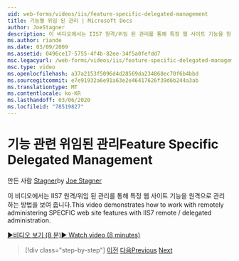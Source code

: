 ```yaml
---
uid: web-forms/videos/iis/feature-specific-delegated-management
title: 기능별 위임 된 관리 | Microsoft Docs
author: JoeStagner
description: 이 비디오에서는 IIS7 원격/위임 된 관리를 통해 특정 웹 사이트 기능을 원격으로 관리 하는 방법을 보여 줍니다.
ms.author: riande
ms.date: 03/09/2009
ms.assetid: 0496ce17-5755-4f4b-82ee-34f5a0fefdd7
msc.legacyurl: /web-forms/videos/iis/feature-specific-delegated-management
msc.type: video
ms.openlocfilehash: a37a2153f5096d4d28569da234868ec70f6b4bbd
ms.sourcegitcommit: e7e91932a6e91a63e2e46417626f39d6b244a3ab
ms.translationtype: MT
ms.contentlocale: ko-KR
ms.lasthandoff: 03/06/2020
ms.locfileid: "78519827"
---
```

# <a name="feature-specific-delegated-management"></a><span data-ttu-id="b3f6f-103">기능 관련 위임된 관리</span><span class="sxs-lookup"><span data-stu-id="b3f6f-103">Feature Specific Delegated Management</span></span>

<span data-ttu-id="b3f6f-104">만든 사람 [Stagner](https://github.com/JoeStagner)</span><span class="sxs-lookup"><span data-stu-id="b3f6f-104">by [Joe Stagner](https://github.com/JoeStagner)</span></span>

<span data-ttu-id="b3f6f-105">이 비디오에서는 IIS7 원격/위임 된 관리를 통해 특정 웹 사이트 기능을 원격으로 관리 하는 방법을 보여 줍니다.</span><span class="sxs-lookup"><span data-stu-id="b3f6f-105">This video demonstrates how to work with remotely administering SPECFIC web site features with IIS7 remote / delegated administration.</span></span>

[<span data-ttu-id="b3f6f-106">&#9654;비디오 보기 (8 분)</span><span class="sxs-lookup"><span data-stu-id="b3f6f-106">&#9654; Watch video (8 minutes)</span></span>](https://channel9.msdn.com/Blogs/ASP-NET-Site-Videos/feature-specific-delegated-management)

> [!div class="step-by-step"]
> <span data-ttu-id="b3f6f-107">[이전](working-with-iis7-deligated-admin.md)
> [다음](troubleshooting-production-aspnet-apps.md)</span><span class="sxs-lookup"><span data-stu-id="b3f6f-107">[Previous](working-with-iis7-deligated-admin.md)
[Next](troubleshooting-production-aspnet-apps.md)</span></span>

